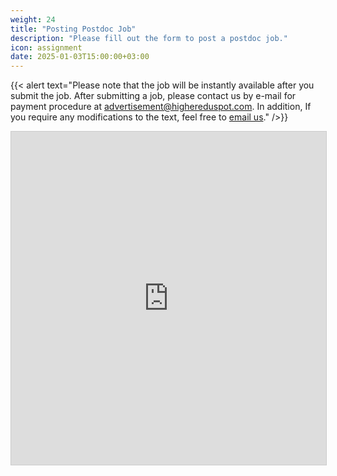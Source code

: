 ```yaml
---
weight: 24
title: "Posting Postdoc Job"
description: "Please fill out the form to post a postdoc job."
icon: assignment
date: 2025-01-03T15:00:00+03:00
---
```


{{< alert text="Please note that the job will be instantly available after you submit the job. After submitting a job, please contact us by e-mail for payment procedure at advertisement@highereduspot.com. In addition, If you require any modifications to the text, feel free to [email us](mailto:advertisement@highereduspot.com)." />}}

<iframe class="airtable-embed" src="https://airtable.com/embed/appLSFLNERx6vjafs/pagra8ZnmWo3HgEoo/form" frameborder="0" onmousewheel="" width="100%" height="533" style="background: transparent; border: 1px solid #ccc;"></iframe>